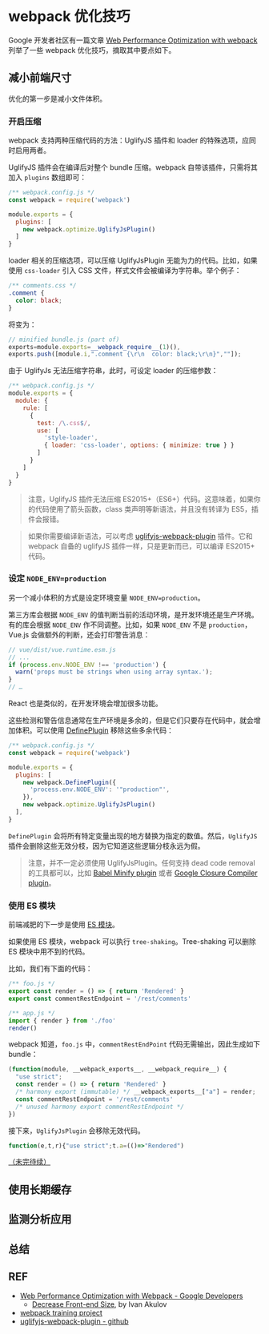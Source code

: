 # webpack 优化技巧

Google 开发者社区有一篇文章 [Web Performance Optimization with webpack][google] 列举了一些 webpack 优化技巧，摘取其中要点如下。

## 减小前端尺寸

优化的第一步是减小文件体积。

### 开启压缩

webpack 支持两种压缩代码的方法：UglifyJS 插件和 loader 的特殊选项，应同时启用两者。

UglifyJS 插件会在编译后对整个 bundle 压缩。webpack 自带该插件，只需将其加入 `plugins` 数组即可：

```js
/** webpack.config.js */
const webpack = require('webpack')

module.exports = {
  plugins: [
    new webpack.optimize.UglifyJsPlugin()
  ]
}
```

loader 相关的压缩选项，可以压缩 UglifyJsPlugin 无能为力的代码。比如，如果使用 `css-loader` 引入 CSS 文件，样式文件会被编译为字符串。举个例子：

```css
/** comments.css */
.comment {
  color: black;
}
```

将变为：

```js
// minified bundle.js (part of)
exports=module.exports=__webpack_require__(1)(),
exports.push([module.i,".comment {\r\n  color: black;\r\n}",""]);
```

由于 UglifyJs 无法压缩字符串，此时，可设定 loader 的压缩参数：

```js
/** webpack.config.js */
module.exports = {
  module: {
    rule: [
      {
        test: /\.css$/,
        use: [
          'style-loader',
          { loader: 'css-loader', options: { minimize: true } }
        ]
      }
    ]
  }
}
```

> 注意，UglifyJS 插件无法压缩 ES2015+（ES6+）代码。这意味着，如果你的代码使用了箭头函数，class 类声明等新语法，并且没有转译为 ES5，插件会报错。

> 如果你需要编译新语法，可以考虑 [uglifyjs-webpack-plugin][uglifyjs] 插件。它和 webpack 自备的 uglifyJS 插件一样，只是更新而已，可以编译 ES2015+ 代码。

### 设定 `NODE_ENV=production`

另一个减小体积的方式是设定环境变量 `NODE_ENV=production`。

第三方库会根据 `NODE_ENV` 的值判断当前的活动环境，是开发环境还是生产环境。有的库会根据 `NODE_ENV` 作不同调整。比如，如果 `NODE_ENV` 不是 `production`，Vue.js 会做额外的判断，还会打印警告消息：

```js
// vue/dist/vue.runtime.esm.js
// ...
if (process.env.NODE_ENV !== 'production') {
  warn('props must be strings when using array syntax.');
}
// …
```

React 也是类似的，在开发环境会增加很多功能。

这些检测和警告信息通常在生产环境是多余的，但是它们只要存在代码中，就会增加体积。可以使用 [DefinePlugin][define-plugin] 移除这些多余代码：

```js
/** webpack.config.js */
const webpack = require('webpack')

module.exports = {
  plugins: [
    new webpack.DefinePlugin({
      'process.env.NODE_ENV': '"production"',
    }),
    new webpack.optimize.UglifyJsPlugin()
  ],
}
```

`DefinePlugin` 会将所有特定变量出现的地方替换为指定的数值。然后，`UglifyJS` 插件会删除这些无效分枝，因为它知道这些逻辑分枝永远为假。

> 注意，并不一定必须使用 UglifyJsPlugin。任何支持 dead code removal 的工具都可以，比如 [Babel Minify plugin][babel-minify] 或者 [Google Closure Compiler plugin][webpack-closure]。

### 使用 ES 模块

前端减肥的下一步是使用 [ES 模块][es-module]。

如果使用 ES 模块，webpack 可以执行 `tree-shaking`。Tree-shaking 可以删除 ES 模块中用不到的代码。

比如，我们有下面的代码：

```js
/** foo.js */
export const render = () => { return 'Rendered' }
export const commentRestEndpoint = '/rest/comments'

/** app.js */
import { render } from './foo'
render()
```

webpack 知道，`foo.js` 中，`commentRestEndPoint` 代码无需输出，因此生成如下 bundle：

```js
(function(module, __webpack_exports__, __webpack_require__) {
  "use strict";
  const render = () => { return 'Rendered' }
  /* harmony export (immutable) */ __webpack_exports__["a"] = render;
  const commentRestEndpoint = '/rest/comments'
  /* unused harmony export commentRestEndpoint */
})
```

接下来，`UglifyJsPlugin` 会移除无效代码。

```js
function(e,t,r){"use strict";t.a=(()=>"Rendered")
```

[（未完待续）](https://developers.google.com/web/fundamentals/performance/webpack/decrease-frontend-size#use_es_modules)

## 使用长期缓存

## 监测分析应用

## 总结

## REF

- [Web Performance Optimization with Webpack - Google Developers][google]
  - [Decrease Front-end Size][step1], by Ivan Akulov
- [webpack training project][training]
- [uglifyjs-webpack-plugin - github][uglifyjs]

[google]: https://developers.google.com/web/fundamentals/performance/webpack/
[step1]: https://developers.google.com/web/fundamentals/performance/webpack/decrease-frontend-size
[training]: https://github.com/GoogleChromeLabs/webpack-training-project
[bundle-buddy]: http://www.susielu.com/data-viz/bundle-buddy
[uglifyjs]: https://github.com/webpack-contrib/uglifyjs-webpack-plugin
[define-plugin]: https://webpack.js.org/plugins/define-plugin/
[webpack-closure]: https://github.com/roman01la/webpack-closure-compiler
[babel-minify]: https://github.com/webpack-contrib/babel-minify-webpack-plugin
[es-module]: https://ponyfoo.com/articles/es6-modules-in-depth